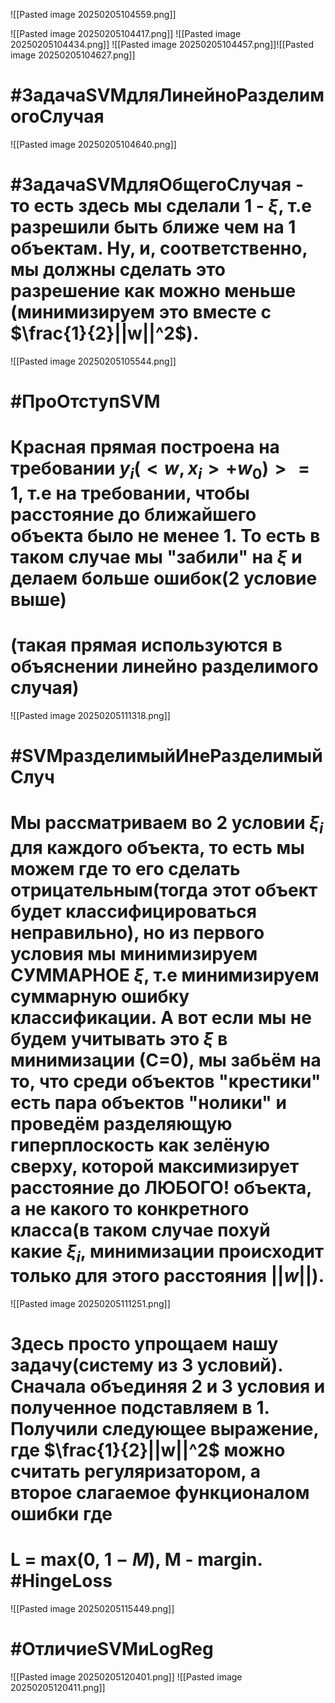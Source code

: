 
![[Pasted image 20250205104559.png]]

![[Pasted image 20250205104417.png]]
![[Pasted image 20250205104434.png]]
![[Pasted image 20250205104457.png]]![[Pasted image 20250205104627.png]]
# #ЗадачаSVMдляЛинейноРазделимогоСлучая
![[Pasted image 20250205104640.png]]
# #ЗадачаSVMдляОбщегоСлучая - то есть здесь мы сделали 1 - $\xi$, т.е разрешили быть ближе чем на 1 объектам. Ну, и, соответственно, мы должны сделать это разрешение как можно меньше (минимизируем это вместе с $\frac{1}{2}||w||^2$).  
![[Pasted image 20250205105544.png]]

# #ПроОтступSVM
# Красная прямая построена на требовании $y_i(<w,x_i> + w_0) >= 1$, т.е на требовании, чтобы расстояние до ближайшего объекта было не менее 1. То есть в таком случае мы "забили" на $\xi$ и делаем больше ошибок(2 условие выше)
# (такая прямая используются в объяснении линейно разделимого случая) 

![[Pasted image 20250205111318.png]]

# #SVMразделимыйИнеРазделимыйСлуч

# Мы рассматриваем во 2 условии $\xi_i$ для каждого объекта, то есть мы можем где то его сделать отрицательным(тогда этот объект будет классифицироваться неправильно), но из первого условия мы минимизируем  СУММАРНОЕ $\xi$, т.е минимизируем суммарную ошибку классификации. А вот если мы не будем учитывать это $\xi$ в минимизации (С=0), мы забьём на то, что среди объектов "крестики" есть пара объектов "нолики" и проведём разделяющую гиперплоскость как зелёную сверху, которой максимизирует расстояние до ЛЮБОГО! объекта, а не какого то конкретного класса(в таком случае похуй какие $\xi_i$, минимизации происходит только для этого расстояния $||w||$).

![[Pasted image 20250205111251.png]]

# Здесь просто упрощаем нашу задачу(систему из 3 условий). Сначала объединяя 2 и 3 условия и полученное подставляем в 1. Получили следующее выражение, где $\frac{1}{2}||w||^2$ можно считать регуляризатором, а второе слагаемое функционалом ошибки где 
# L = max(0, $1-M$), M - margin. #HingeLoss

![[Pasted image 20250205115449.png]]

# #ОтличиеSVMиLogReg
![[Pasted image 20250205120401.png]]
![[Pasted image 20250205120411.png]]
